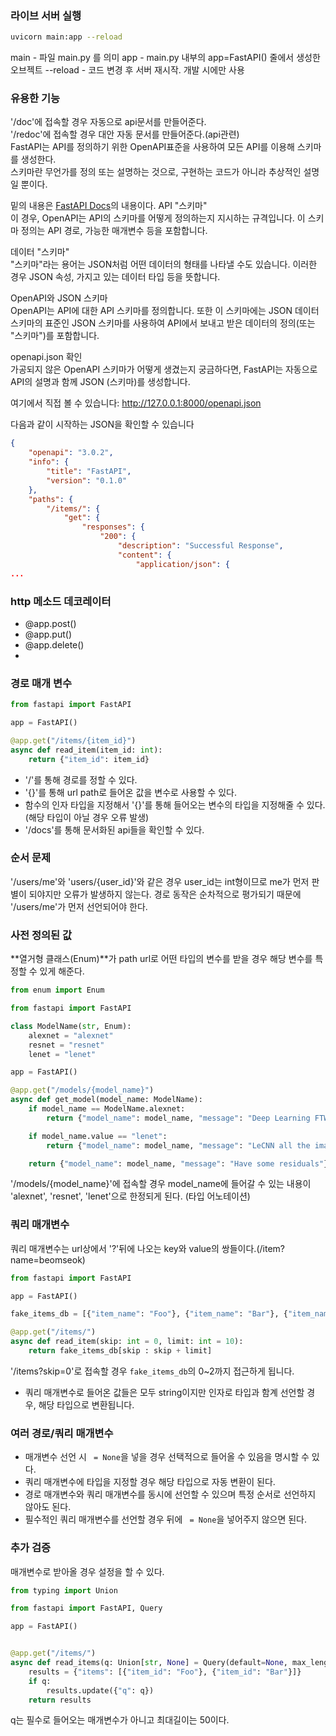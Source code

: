 ### 라이브 서버 실행

```sh
uvicorn main:app --reload
```

main - 파일 main.py 를 의미
app - main.py 내부의 app=FastAPI() 줄에서 생성한 오브젝트
--reload - 코드 변경 후 서버 재시작. 개발 시에만 사용

### 유용한 기능

'/doc'에 접속할 경우 자동으로 api문서를 만들어준다.<br>
'/redoc'에 접속할 경우 대안 자동 문서를 만들어준다.(api관련)<br>
FastAPI는 API를 정의하기 위한 OpenAPI표준을 사용하여 모든 API를 이용해 스키마를 생성한다.<br>
스키마란 무언가를 정의 또는 설명하는 것으로, 구현하는 코드가 아니라 추상적인 설명일 뿐이다.

밑의 내용은 [FastAPI Docs](https://fastapi.tiangolo.com/ko/tutorial/first-steps/#api)의 내용이다.
API "스키마"<br>
이 경우, OpenAPI는 API의 스키마를 어떻게 정의하는지 지시하는 규격입니다.
이 스키마 정의는 API 경로, 가능한 매개변수 등을 포함합니다.

데이터 "스키마"<br>
"스키마"라는 용어는 JSON처럼 어떤 데이터의 형태를 나타낼 수도 있습니다.
이러한 경우 JSON 속성, 가지고 있는 데이터 타입 등을 뜻합니다.

OpenAPI와 JSON 스키마<br>
OpenAPI는 API에 대한 API 스키마를 정의합니다. 또한 이 스키마에는 JSON 데이터 스키마의 표준인 JSON 스키마를 사용하여 API에서 보내고 받은 데이터의 정의(또는 "스키마")를 포함합니다.

openapi.json 확인<br>
가공되지 않은 OpenAPI 스키마가 어떻게 생겼는지 궁금하다면, FastAPI는 자동으로 API의 설명과 함께 JSON (스키마)를 생성합니다.

여기에서 직접 볼 수 있습니다: http://127.0.0.1:8000/openapi.json

다음과 같이 시작하는 JSON을 확인할 수 있습니다

```json
{
    "openapi": "3.0.2",
    "info": {
        "title": "FastAPI",
        "version": "0.1.0"
    },
    "paths": {
        "/items/": {
            "get": {
                "responses": {
                    "200": {
                        "description": "Successful Response",
                        "content": {
                            "application/json": {
...

```

### http 메소드 데코레이터

- @app.post()
- @app.put()
- @app.delete()
-

### 경로 매개 변수

```py
from fastapi import FastAPI

app = FastAPI()

@app.get("/items/{item_id}")
async def read_item(item_id: int):
    return {"item_id": item_id}
```

- '/'를 통해 경로를 정할 수 있다.
- '{}'를 통해 url path로 들어온 값을 변수로 사용할 수 있다.
- 함수의 인자 타입을 지정해서 '{}'를 통해 들어오는 변수의 타입을 지정해줄 수 있다.(해당 타입이 아닐 경우 오류 발생)
- '/docs'를 통해 문서화된 api들을 확인할 수 있다.

### 순서 문제

'/users/me'와 'users/{user_id}'와 같은 경우 user_id는 int형이므로 me가 먼저 판별이 되야지만 오류가 발생하지 않는다. 경로 동작은 순차적으로 평가되기 때문에 '/users/me'가 먼저 선언되어야 한다.

### 사전 정의된 값

**열거형 클래스(Enum)**가 path url로 어떤 타입의 변수를 받을 경우 해당 변수를 특정할 수 있게 해준다.

```py
from enum import Enum

from fastapi import FastAPI

class ModelName(str, Enum):
    alexnet = "alexnet"
    resnet = "resnet"
    lenet = "lenet"

app = FastAPI()

@app.get("/models/{model_name}")
async def get_model(model_name: ModelName):
    if model_name == ModelName.alexnet:
        return {"model_name": model_name, "message": "Deep Learning FTW!"}

    if model_name.value == "lenet":
        return {"model_name": model_name, "message": "LeCNN all the images"}

    return {"model_name": model_name, "message": "Have some residuals"}
```

'/models/{model_name}'에 접속할 경우 model_name에 들어갈 수 있는 내용이 'alexnet', 'resnet', 'lenet'으로 한정되게 된다. (타입 어노테이션)

### 쿼리 매개변수

쿼리 매개변수는 url상에서 '?'뒤에 나오는 key와 value의 쌍들이다.(/item?name=beomseok)

```py
from fastapi import FastAPI

app = FastAPI()

fake_items_db = [{"item_name": "Foo"}, {"item_name": "Bar"}, {"item_name": "Baz"}]

@app.get("/items/")
async def read_item(skip: int = 0, limit: int = 10):
    return fake_items_db[skip : skip + limit]
```

'/items?skip=0'로 접속할 경우 `fake_items_db`의 0~2까지 접근하게 됩니다.

- 쿼리 매개변수로 들어온 값들은 모두 string이지만 인자로 타입과 함계 선언할 경우, 해당 타입으로 변환됩니다.

### 여러 경로/쿼리 매개변수

- 매개변수 선언 시 ` = None`을 넣을 경우 선택적으로 들어올 수 있음을 명시할 수 있다.
- 쿼리 매개변수에 타입을 지정할 경우 해당 타입으로 자동 변환이 된다.
- 경로 매개변수와 쿼리 매개변수를 동시에 선언할 수 있으며 특정 순서로 선언하지 않아도 된다.
- 필수적인 쿼리 매개변수를 선언할 경우 뒤에 ` = None`을 넣어주지 않으면 된다.

### 추가 검증

매개변수로 받아올 경우 설정을 할 수 있다.

```py
from typing import Union

from fastapi import FastAPI, Query

app = FastAPI()


@app.get("/items/")
async def read_items(q: Union[str, None] = Query(default=None, max_length=50)):
    results = {"items": [{"item_id": "Foo"}, {"item_id": "Bar"}]}
    if q:
        results.update({"q": q})
    return results
```

q는 필수로 들어오는 매개변수가 아니고 최대길이는 50이다.
